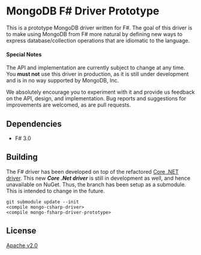 MongoDB F# Driver Prototype
===========================

This is a prototype MongoDB driver written for F#. The goal of this
driver is to make using MongoDB from F# more natural by defining new
ways to express database/collection operations that are idiomatic to
the language.

#### Special Notes

The API and implementation are currently subject to change at any time.
You **must not** use this driver in production, as it is still under
development and is in no way supported by MongoDB, Inc.

We absolutely encourage you to experiment with it and provide us
feedback on the API, design, and implementation. Bug reports and
suggestions for improvements are welcomed, as are pull requests.

Dependencies
------------

  * F# 3.0

Building
--------

The F# driver has been developed on top of the refactored [Core .NET
driver](https://github.com/mongodb/mongo-csharp-driver/tree/v2.0).
This new ***Core .Net driver*** is still in development as well, and
hence unavailable on NuGet. Thus, the branch has been setup as a
submodule. This is intended to change in the future.

    git submodule update --init
    <compile mongo-csharp-driver>
    <compile mongo-fsharp-driver-prototype>

License
-------

[Apache v2.0](LICENSE)
